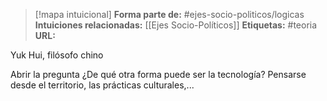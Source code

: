 > [!mapa intuicional]
> **Forma parte de:** #ejes-socio-politicos/logicas 
> **Intuiciones relacionadas:** [[Ejes Socio-Políticos]]
> **Etiquetas:** #teoria
> **URL:** 

Yuk Hui, filósofo chino

Abrir la pregunta ¿De qué otra forma puede ser la tecnología?
Pensarse desde el territorio, las prácticas culturales,...


